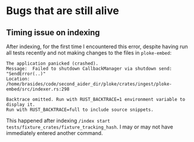 # Bugs that are still alive

## Timing issue on indexing

After indexing, for the first time I encountered this error, despite having run all tests recently and not making changes to the files in `ploke-embed`:
```
The application panicked (crashed).
Message:  Failed to shutdown CallbackManager via shutdown send: "SendError(..)"
Location: /home/brasides/code/second_aider_dir/ploke/crates/ingest/ploke-embed/src/indexer.rs:298

Backtrace omitted. Run with RUST_BACKTRACE=1 environment variable to display it.
Run with RUST_BACKTRACE=full to include source snippets.
```

This happened after indexing `/index start tests/fixture_crates/fixture_tracking_hash`. I may or may not have immediately entered another command.
